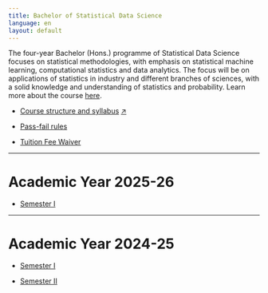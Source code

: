 ```yaml
---
title: Bachelor of Statistical Data Science
language: en
layout: default
---
```



The four-year Bachelor (Hons.) programme of Statistical Data Science
focuses on statistical methodologies, with emphasis on statistical
machine learning, computational statistics and data analytics. The
focus will be on applications of statistics in industry and different
branches of sciences, with a solid knowledge and understanding of
statistics and probability. Learn more about the course
[here](https://www2.isical.ac.in/~deanweb/bsds.html).

* [Course structure and syllabus](/documents/BSDS-Curriculum-2025.pdf) [↗️](https://www2.isical.ac.in/~deanweb/BSDS-Curriculum-2025.pdf)

  <!-- https://www2.isical.ac.in/~deanweb/BSDS-Syllabus-Year-2024.pdf -->

* [Pass-fail rules](https://www2.isical.ac.in/sites/default/files/pdf/BSDS-Pass-Fail-policy.pdf)

* [Tuition Fee Waiver](fee-waiver.html)


* * *

# Academic Year 2025-26

* [Semester I](2025-26-semester-I/index.html)

* * *

# Academic Year 2024-25

* [Semester I](2024-25-semester-I/index.html)

* [Semester II](2024-25-semester-II/index.html)

